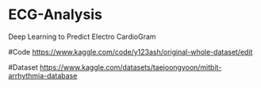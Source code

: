 # ECG-Analysis
Deep Learning to Predict Electro CardioGram

#Code
https://www.kaggle.com/code/y123ash/original-whole-dataset/edit

#Dataset
https://www.kaggle.com/datasets/taejoongyoon/mitbit-arrhythmia-database

